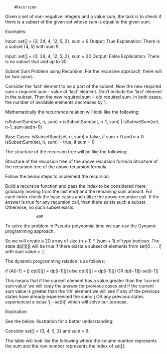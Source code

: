         #Recursion

Given a set of non-negative integers and a value sum, the task is to check if there is a subset of the given set whose sum is equal to the given sum. 

Examples: 

Input: set[] = {3, 34, 4, 12, 5, 2}, sum = 9
Output: True
Explanation: There is a subset (4, 5) with sum 9.

Input: set[] = {3, 34, 4, 12, 5, 2}, sum = 30
Output: False
Explanation: There is no subset that add up to 30.


Subset Sum Problem using Recursion:
For the recursive approach, there will be two cases. 

Consider the ‘last’ element to be a part of the subset. Now the new required sum = required sum – value of ‘last’ element.
Don’t include the ‘last’ element in the subset. Then the new required sum = old required sum.
In both cases, the number of available elements decreases by 1.

Mathematically the recurrence relation will look like the following:

isSubsetSum(set, n, sum) = isSubsetSum(set, n-1, sum) | isSubsetSum(set, n-1, sum-set[n-1])

Base Cases:
isSubsetSum(set, n, sum) = false, if sum > 0 and n = 0
isSubsetSum(set, n, sum) = true, if sum = 0

The structure of the recursion tree will be like the following:

Structure of the recursion tree of the above recursion formula
Structure of the recursion tree of the above recursion formula

Follow the below steps to implement the recursion:

Build a recursive function and pass the index to be considered (here gradually moving from the last end) and the remaining sum amount.
For each index check the base cases and utilize the above recursive call.
If the answer is true for any recursion call, then there exists such a subset. Otherwise, no such subset exists.






                  #DP

                  
To solve the problem in Pseudo-polynomial time we can use the Dynamic programming approach.

So we will create a 2D array of size (n + 1) * (sum + 1) of type boolean. The state dp[i][j] will be true if there exists a subset of elements from set[0 . . . i] with sum value = ‘j’. 

The dynamic programming relation is as follows: 

if (A[i-1] > j)
    dp[i][j] = dp[i-1][j]
else 
    dp[i][j] = dp[i-1][j] OR dp[i-1][j-set[i-1]]

This means that if the current element has a value greater than the ‘current sum value’ we will copy the answer for previous cases and if the current sum value is greater than the ‘ith’ element we will see if any of the previous states have already experienced the sum= j OR any previous states experienced a value ‘j – set[i]’ which will solve our purpose.

Illustration:

See the below illustration for a better understanding:

Consider set[] = {3, 4, 5, 2} and sum = 6.

The table will look like the following where the column number represents the sum and the row number represents the index of set[]:

 

